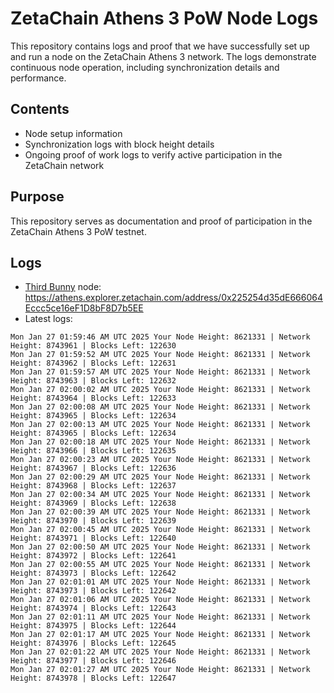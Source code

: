 # ZetaChain Athens 3 PoW Node Logs
This repository contains logs and proof that we have successfully set up and run a node on the ZetaChain Athens 3 network. The logs demonstrate continuous node operation, including synchronization details and performance.

## Contents
- Node setup information
- Synchronization logs with block height details
- Ongoing proof of work logs to verify active participation in the ZetaChain network

## Purpose
This repository serves as documentation and proof of participation in the ZetaChain Athens 3 PoW testnet.

## Logs

- [Third Bunny](https://thirdbunny.xyz/) node: https://athens.explorer.zetachain.com/address/0x225254d35dE666064Eccc5ce16eF1D8bF8D7b5EE
- Latest logs:
```
Mon Jan 27 01:59:46 AM UTC 2025 Your Node Height: 8621331 | Network Height: 8743961 | Blocks Left: 122630
Mon Jan 27 01:59:52 AM UTC 2025 Your Node Height: 8621331 | Network Height: 8743962 | Blocks Left: 122631
Mon Jan 27 01:59:57 AM UTC 2025 Your Node Height: 8621331 | Network Height: 8743963 | Blocks Left: 122632
Mon Jan 27 02:00:02 AM UTC 2025 Your Node Height: 8621331 | Network Height: 8743964 | Blocks Left: 122633
Mon Jan 27 02:00:08 AM UTC 2025 Your Node Height: 8621331 | Network Height: 8743965 | Blocks Left: 122634
Mon Jan 27 02:00:13 AM UTC 2025 Your Node Height: 8621331 | Network Height: 8743965 | Blocks Left: 122634
Mon Jan 27 02:00:18 AM UTC 2025 Your Node Height: 8621331 | Network Height: 8743966 | Blocks Left: 122635
Mon Jan 27 02:00:23 AM UTC 2025 Your Node Height: 8621331 | Network Height: 8743967 | Blocks Left: 122636
Mon Jan 27 02:00:29 AM UTC 2025 Your Node Height: 8621331 | Network Height: 8743968 | Blocks Left: 122637
Mon Jan 27 02:00:34 AM UTC 2025 Your Node Height: 8621331 | Network Height: 8743969 | Blocks Left: 122638
Mon Jan 27 02:00:39 AM UTC 2025 Your Node Height: 8621331 | Network Height: 8743970 | Blocks Left: 122639
Mon Jan 27 02:00:45 AM UTC 2025 Your Node Height: 8621331 | Network Height: 8743971 | Blocks Left: 122640
Mon Jan 27 02:00:50 AM UTC 2025 Your Node Height: 8621331 | Network Height: 8743972 | Blocks Left: 122641
Mon Jan 27 02:00:55 AM UTC 2025 Your Node Height: 8621331 | Network Height: 8743973 | Blocks Left: 122642
Mon Jan 27 02:01:01 AM UTC 2025 Your Node Height: 8621331 | Network Height: 8743973 | Blocks Left: 122642
Mon Jan 27 02:01:06 AM UTC 2025 Your Node Height: 8621331 | Network Height: 8743974 | Blocks Left: 122643
Mon Jan 27 02:01:11 AM UTC 2025 Your Node Height: 8621331 | Network Height: 8743975 | Blocks Left: 122644
Mon Jan 27 02:01:17 AM UTC 2025 Your Node Height: 8621331 | Network Height: 8743976 | Blocks Left: 122645
Mon Jan 27 02:01:22 AM UTC 2025 Your Node Height: 8621331 | Network Height: 8743977 | Blocks Left: 122646
Mon Jan 27 02:01:27 AM UTC 2025 Your Node Height: 8621331 | Network Height: 8743978 | Blocks Left: 122647
```
